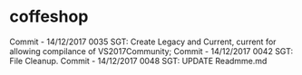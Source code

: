 # coffeshop
Commit - 14/12/2017 0035 SGT: Create Legacy and Current, current for allowing compilance of VS2017Community;
Commit - 14/12/2017 0042 SGT: File Cleanup.
Commit - 14/12/2017 0048 SGT: UPDATE Readmme.md